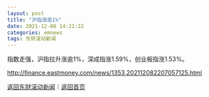 ```yaml
---
layout: post
title: "沪指涨逾1%"
date: 2021-12-08 14:21:22
categories: emnews
tags: 东财滚动新闻
---
```


指数走强，沪指拉升涨逾1%，深成指涨1.59%，创业板指涨1.53%。

<http://finance.eastmoney.com/news/1353,202112082207057125.html>

[返回东财滚动新闻](//finews.withounder.com/emnews/)｜[返回首页](//finews.withounder.com/)